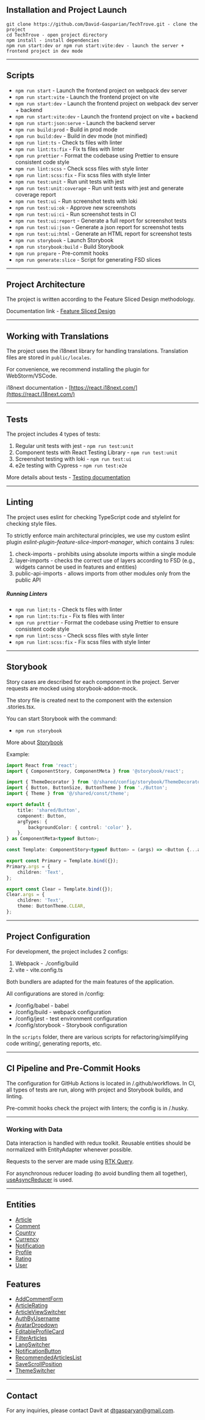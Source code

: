 ## Installation and Project Launch

```
git clone https://github.com/David-Gasparian/TechTrove.git - clone the project
cd TechTrove - open project directory
npm install - install dependencies
npm run start:dev or npm run start:vite:dev - launch the server + frontend project in dev mode
```

---

## Scripts

-   `npm run start` - Launch the frontend project on webpack dev server
-   `npm run start:vite` - Launch the frontend project on vite
-   `npm run start:dev` - Launch the frontend project on webpack dev server + backend
-   `npm run start:vite:dev` - Launch the frontend project on vite + backend
-   `npm run start:json:serve` - Launch the backend server
-   `npm run build:prod` - Build in prod mode
-   `npm run build:dev` - Build in dev mode (not minified)
-   `npm run lint:ts` - Check ts files with linter
-   `npm run lint:ts:fix` - Fix ts files with linter
-   `npm run prettier` - Format the codebase using Prettier to ensure consistent code style
-   `npm run lint:scss` - Check scss files with style linter
-   `npm run lint:scss:fix` - Fix scss files with style linter
-   `npm run test:unit` - Run unit tests with jest
-   `npm run test:unit:coverage` - Run unit tests with jest and generate coverage report
-   `npm run test:ui` - Run screenshot tests with loki
-   `npm run test:ui:ok` - Approve new screenshots
-   `npm run test:ui:ci` - Run screenshot tests in CI
-   `npm run test:ui:report` - Generate a full report for screenshot tests
-   `npm run test:ui:json` - Generate a json report for screenshot tests
-   `npm run test:ui:html` - Generate an HTML report for screenshot tests
-   `npm run storybook` - Launch Storybook
-   `npm run storybook:build` - Build Storybook
-   `npm run prepare` - Pre-commit hooks
-   `npm run generate:slice` - Script for generating FSD slices

---

## Project Architecture

The project is written according to the Feature Sliced Design methodology.

Documentation link - [Feature Sliced Design](https://feature-sliced.design/docs/get-started/tutorial)

---

## Working with Translations

The project uses the i18next library for handling translations.
Translation files are stored in `public/locales`.

For convenience, we recommend installing the plugin for WebStorm/VSCode.

i18next documentation - [https://react.i18next.com/](https://react.i18next.com/)

---

## Tests

The project includes 4 types of tests:

1. Regular unit tests with jest - `npm run test:unit`
2. Component tests with React Testing Library - `npm run test:unit`
3. Screenshot testing with loki - `npm run test:ui`
4. e2e testing with Cypress - `npm run test:e2e`

More details about tests - [Testing documentation](/docs/tests.md)

---

## Linting

The project uses eslint for checking TypeScript code and stylelint for checking style files.

To strictly enforce main architectural principles, we use my custom eslint plugin _eslint-plugin-feature-slice-import-manager_, which contains 3 rules:

1. check-imports - prohibits using absolute imports within a single module
2. layer-imports - checks the correct use of layers according to FSD (e.g., widgets cannot be used in features and entities)
3. public-api-imports - allows imports from other modules only from the public API

##### Running Linters

-   `npm run lint:ts` - Check ts files with linter
-   `npm run lint:ts:fix` - Fix ts files with linter
-   `npm run prettier` - Format the codebase using Prettier to ensure consistent code style
-   `npm run lint:scss` - Check scss files with style linter
-   `npm run lint:scss:fix` - Fix scss files with style linter

---

## Storybook

Story cases are described for each component in the project.
Server requests are mocked using storybook-addon-mock.

The story file is created next to the component with the extension .stories.tsx.

You can start Storybook with the command:

-   `npm run storybook`

More about [Storybook](/docs/storybook.md)

Example:

```typescript jsx
import React from 'react';
import { ComponentStory, ComponentMeta } from '@storybook/react';

import { ThemeDecorator } from '@/shared/config/storybook/ThemeDecorator/ThemeDecorator';
import { Button, ButtonSize, ButtonTheme } from './Button';
import { Theme } from '@/shared/const/theme';

export default {
    title: 'shared/Button',
    component: Button,
    argTypes: {
        backgroundColor: { control: 'color' },
    },
} as ComponentMeta<typeof Button>;

const Template: ComponentStory<typeof Button> = (args) => <Button {...args} />;

export const Primary = Template.bind({});
Primary.args = {
    children: 'Text',
};

export const Clear = Template.bind({});
Clear.args = {
    children: 'Text',
    theme: ButtonTheme.CLEAR,
};
```

---

## Project Configuration

For development, the project includes 2 configs:

1. Webpack - ./config/build
2. vite - vite.config.ts

Both bundlers are adapted for the main features of the application.

All configurations are stored in /config:

-   /config/babel - babel
-   /config/build - webpack configuration
-   /config/jest - test environment configuration
-   /config/storybook - Storybook configuration

In the `scripts` folder, there are various scripts for refactoring/simplifying code writing/, generating reports, etc.

---

## CI Pipeline and Pre-Commit Hooks

The configuration for GitHub Actions is located in /.github/workflows.
In CI, all types of tests are run, along with project and Storybook builds, and linting.

Pre-commit hooks check the project with linters; the config is in /.husky.

---

### Working with Data

Data interaction is handled with redux toolkit.
Reusable entities should be normalized with EntityAdapter whenever possible.

Requests to the server are made using [RTK Query](/src/shared/api/rtkApi.ts).

For asynchronous reducer loading (to avoid bundling them all together), [useAsyncReducer](/src/shared/lib/hooks//useAsyncReducer.ts) is used.

---

## Entities

-   [Article](/src/entities/Article)
-   [Comment](/src/entities/Comment)
-   [Country](/src/entities/Country)
-   [Currency](/src/entities/Currency)
-   [Notification](/src/entities/Notification)
-   [Profile](/src/entities/Profile)
-   [Rating](/src/entities/Rating)
-   [User](/src/entities/User)

## Features

-   [AddCommentForm](/src/features/AddCommentForm)
-   [ArticleRating](/src/features/ArticleRating)
-   [ArticleViewSwitcher](/src/features/ArticleViewSwitcher)
-   [AuthByUsername](/src/features/AuthByUsername)
-   [AvatarDropdown](/src/features/AvatarDropdown)
-   [EditableProfileCard](/src/features/EditableProfileCard)
-   [FilterArticles](/src/features/FilterArticles)
-   [LangSwitcher](/src/features/LangSwitcher)
-   [NotificationButton](/src/features/NotificationButton)
-   [RecommendedArticlesList](/src/features/RecommendedArticlesList)
-   [SaveScrollPosition](/src/features/SaveScrollPosition)
-   [ThemeSwitcher](/src/features/ThemeSwitcher)

---

## Contact

For any inquiries, please contact Davit at dtgasparyan@gmail.com.
